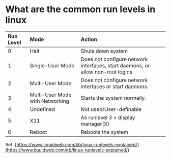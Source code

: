 # What are the common run levels in linux

| Run Level | Mode | Action |
| :--- | :--- | :--- |
| 0 | Halt | Shuts down system |
| 1 | Single-User Mode | Does not configure network interfaces, start daemons, or allow non-root logins |
| 2 | Multi-User Mode | Does not configure network interfaces or start daemons. |
| 3 | Multi-User Mode with Networking | Starts the system normally. |
| 4 | Undefined | Not used/User-definable |
| 5 | X11 | As runlevel 3 + display manager\(X\) |
| 6 | Reboot | Reboots the system |

Ref: [https://www.liquidweb.com/kb/linux-runlevels-explained/](https://www.liquidweb.com/kb/linux-runlevels-explained/)

